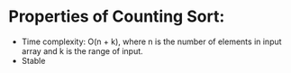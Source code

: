 # Properties of Counting Sort:
  - Time complexity: O(n + k), where n is the number of elements in input
    	 	     array and k is the range of input.
  - Stable
    